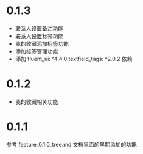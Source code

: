 
# 0.1.3
* 联系人设置备注功能
* 联系人设置标签功能
* 我的收藏添加标签功能
* 添加标签管理功能
* 添加 fluent_ui: ^4.4.0  textfield_tags: ^2.0.2 依赖


# 0.1.2
* 我的收藏相关功能


# 0.1.1
参考 feature_0.1.0_tree.md 文档里面的早期添加的功能
